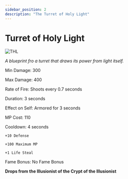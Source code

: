 ```yaml
---
sidebar_position: 2
description: "The Turret of Holy Light"
---
```


# Turret of Holy Light

![THL](https://i.imgur.com/JEANwWE.png)

<i>A blueprint fro a turret that draws its power from light itself.</i>

Min Damage: 300

Max Damage: 400

Rate of Fire: Shoots every 0.7 seconds

Duration: 3 seconds

Effect on Self: Armored for 3 seconds

MP Cost: 110

Cooldown: 4 seconds

    +10 Defense
    
    +100 Maximum MP
    
    +1 Life Steal

Fame Bonus: No Fame Bonus

**Drops from the Illusionist of the Crypt of the Illusionist**
